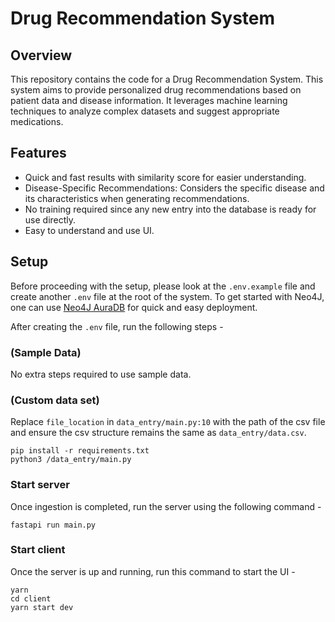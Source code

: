 # Drug Recommendation System

## Overview

This repository contains the code for a Drug Recommendation System. This system aims to provide personalized drug recommendations based on patient data and disease information. It leverages machine learning techniques to analyze complex datasets and suggest appropriate medications.

## Features

- Quick and fast results with similarity score for easier understanding.
- Disease-Specific Recommendations: Considers the specific disease and its characteristics when generating recommendations.
- No training required since any new entry into the database is ready for use directly.
- Easy to understand and use UI.

## Setup

Before proceeding with the setup, please look at the `.env.example` file and create another `.env` file at the root of the system. To get started with Neo4J, one can use [Neo4J AuraDB](https://neo4j.com/product/auradb/) for quick and easy deployment.

After creating the `.env` file, run the following steps -

### (Sample Data)

No extra steps required to use sample data.

### (Custom data set)

Replace `file_location` in `data_entry/main.py:10` with the path of the csv file and ensure the csv structure remains the same as `data_entry/data.csv`.

```
pip install -r requirements.txt
python3 /data_entry/main.py
```

### Start server

Once ingestion is completed, run the server using the following command -

```
fastapi run main.py
```

### Start client

Once the server is up and running, run this command to start the UI -

```
yarn
cd client
yarn start dev
```
